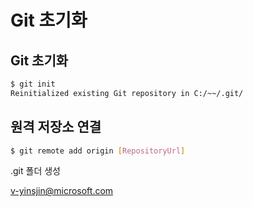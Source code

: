 # Git 초기화

## Git 초기화

```bash
$ git init
Reinitialized existing Git repository in C:/~~/.git/
```

## 원격 저장소 연결

```bash
$ git remote add origin [RepositoryUrl] 
```

.git 폴더 생성 


v-yinsjin@microsoft.com